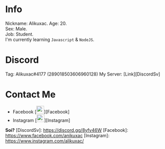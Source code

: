 # Info
Nickname: Alikuxac.
Age: 20.  
Sex: Male.  
Job: Student.  
I'm currently learning `Javascript` & `NodeJS`.   
 
# Discord
Tag: Alikuxac#4177 (289018503606960128)
My Server: [Link][DiscordSv]  
# Contact Me
- Facebook [<img alt="codeSTACKr | Twitter" width="24px" src="https://cdn.jsdelivr.net/npm/simple-icons@v3/icons/facebook.svg" />][Facebook]   
- Instagram [<img alt="codeSTACKr | Instagram" width="24px" src="https://cdn.jsdelivr.net/npm/simple-icons@v3/icons/instagram.svg" />][Instagram]  

**Soi?**
[DiscordSv]: https://discord.gg/8yfv46W
[Facebook]: https://www.facebook.com/anikuxac
[Instagram]: https://www.instagram.com/alikuxac/